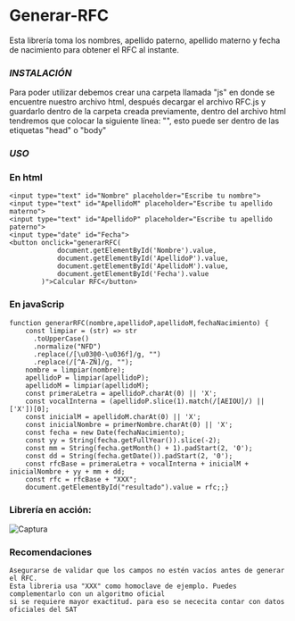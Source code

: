 # Generar-RFC
Esta librería toma los nombres, apellido paterno, apellido materno y fecha de nacimiento para obtener el RFC al instante.

### _INSTALACIÓN_
Para poder utilizar debemos crear una carpeta llamada "js" en donde se encuentre nuestro archivo html, después decargar el archivo RFC.js y guardarlo dentro de la carpeta creada previamente, dentro del archivo html tendremos que colocar la siguiente línea: "<script src="js/RFC.js"></script>", esto puede ser dentro de las etiquetas "head" o "body"

### _USO_
### En html
```
<input type="text" id="Nombre" placeholder="Escribe tu nombre">  
<input type="text" id="ApellidoM" placeholder="Escribe tu apellido materno">  
<input type="text" id="ApellidoP" placeholder="Escribe tu apellido paterno">  
<input type="date" id="Fecha">  
<button onclick="generarRFC(  
            document.getElementById('Nombre').value,  
            document.getElementById('ApellidoP').value,  
            document.getElementById('ApellidoM').value,  
            document.getElementById('Fecha').value  
        )">Calcular RFC</button>
```

### En javaScrip
```
function generarRFC(nombre,apellidoP,apellidoM,fechaNacimiento) {  
    const limpiar = (str) => str  
      .toUpperCase()  
      .normalize("NFD")  
      .replace(/[\u0300-\u036f]/g, "")  
      .replace(/[^A-ZÑ]/g, "");  
    nombre = limpiar(nombre);  
    apellidoP = limpiar(apellidoP);  
    apellidoM = limpiar(apellidoM);  
    const primeraLetra = apellidoP.charAt(0) || 'X';  
    const vocalInterna = (apellidoP.slice(1).match(/[AEIOU]/) || ['X'])[0];  
    const inicialM = apellidoM.charAt(0) || 'X';  
    const inicialNombre = primerNombre.charAt(0) || 'X';  
    const fecha = new Date(fechaNacimiento);  
    const yy = String(fecha.getFullYear()).slice(-2);  
    const mm = String(fecha.getMonth() + 1).padStart(2, '0');  
    const dd = String(fecha.getDate()).padStart(2, '0');  
    const rfcBase = primeraLetra + vocalInterna + inicialM + inicialNombre + yy + mm + dd;  
    const rfc = rfcBase + "XXX";  
    document.getElementById("resultado").value = rfc;;}
```
 ### Librería en acción:  
![Captura](https://github.com/user-attachments/assets/125e3148-a3b8-40a6-b1c4-c959ea4b77f9)

### Recomendaciones

```
Asegurarse de validar que los campos no estén vacíos antes de generar el RFC.
Esta libreria usa "XXX" como homoclave de ejemplo. Puedes complementarlo con un algoritmo oficial
si se requiere mayor exactitud. para eso se nececita contar con datos oficiales del SAT
```



